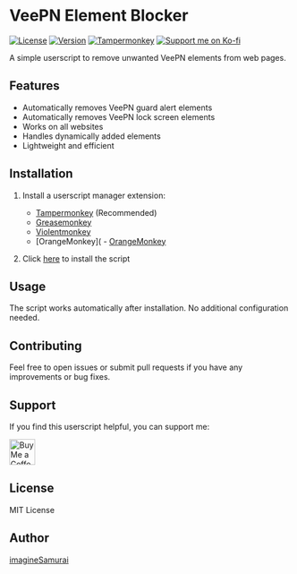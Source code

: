 # VeePN Element Blocker

[![License](https://img.shields.io/badge/License-MIT-blue.svg)](./LICENSE)
[![Version](https://img.shields.io/badge/version-1.0-green.svg)](./veepn_blocker.user.js)
[![Tampermonkey](https://img.shields.io/badge/Tampermonkey-Supported-brightgreen.svg)](https://www.tampermonkey.net/)
[![Support me on Ko-fi](https://img.shields.io/badge/Support-Ko--fi-FF5E5B.svg)](https://ko-fi.com/imagineSamurai)

A simple userscript to remove unwanted VeePN elements from web pages.

## Features

- Automatically removes VeePN guard alert elements
- Automatically removes VeePN lock screen elements
- Works on all websites
- Handles dynamically added elements
- Lightweight and efficient

## Installation

1. Install a userscript manager extension:
   - [Tampermonkey](https://www.tampermonkey.net/) (Recommended)
   - [Greasemonkey](https://addons.mozilla.org/en-US/firefox/addon/greasemonkey/)
   - [Violentmonkey](https://violentmonkey.github.io/)
   - [OrangeMonkey](   - [OrangeMonkey](https://chromewebstore.google.com/detail/orangemonkey/ekmeppjgajofkpiofbebgcbohbmfldaf)

2. Click [here](./veepn_blocker.user.js) to install the script

## Usage

The script works automatically after installation. No additional configuration needed.

## Contributing

Feel free to open issues or submit pull requests if you have any improvements or bug fixes.

## Support

If you find this userscript helpful, you can support me:

<a href='https://ko-fi.com/imagineSamurai' target='_blank'><img height='35' style='border:0px;height:46px;' src='https://az743702.vo.msecnd.net/cdn/kofi3.png?v=0' border='0' alt='Buy Me a Coffee at ko-fi.com' /></a>

## License

MIT License

## Author

[imagineSamurai](https://github.com/imagineSamurai)
